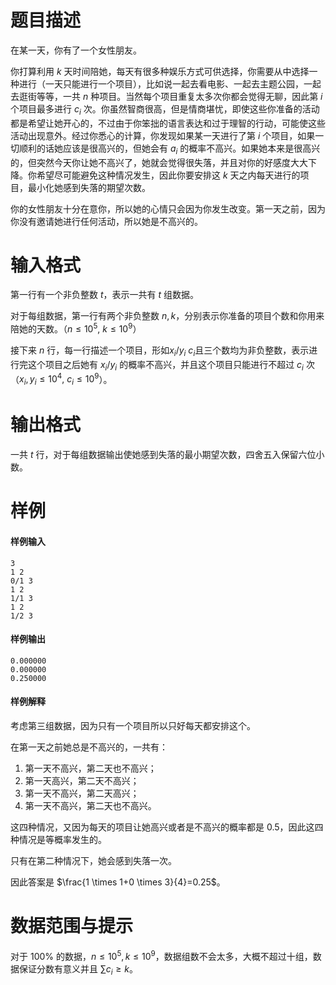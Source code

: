 
# 题目描述

在某一天，你有了一个女性朋友。

你打算利用 $k$ 天时间陪她，每天有很多种娱乐方式可供选择，你需要从中选择一种进行（一天只能进行一个项目），比如说一起去看电影、一起去主题公园，一起去逛街等等，一共 $n$ 种项目。当然每个项目重复太多次你都会觉得无聊，因此第 $i$ 个项目最多进行 $c_i$ 次。你虽然智商很高，但是情商堪忧，即使这些你准备的活动都是希望让她开心的，不过由于你笨拙的语言表达和过于理智的行动，可能使这些活动出现意外。经过你悉心的计算，你发现如果某一天进行了第 $i$ 个项目，如果一切顺利的话她应该是很高兴的，但她会有 $a_i$ 的概率不高兴。如果她本来是很高兴的，但突然今天你让她不高兴了，她就会觉得很失落，并且对你的好感度大大下降。你希望尽可能避免这种情况发生，因此你要安排这 $k$ 天之内每天进行的项目，最小化她感到失落的期望次数。

你的女性朋友十分在意你，所以她的心情只会因为你发生改变。第一天之前，因为你没有邀请她进行任何活动，所以她是不高兴的。

# 输入格式

第一行有一个非负整数 $t$，表示一共有 $t$ 组数据。

对于每组数据，第一行有两个非负整数 $n,k$，分别表示你准备的项目个数和你用来陪她的天数。（$n \leq 10^5, \  k \leq 10^9$）

接下来 $n$ 行，每一行描述一个项目，形如$x_i/y_i \ c_i$且三个数均为非负整数，表示进行完这个项目之后她有 $x_i/y_i$ 的概率不高兴，并且这个项目只能进行不超过 $c_i$ 次（$x_i,y_i \leq 10^4, \ c_i \leq 10^9$）。

# 输出格式

一共 $t$ 行，对于每组数据输出使她感到失落的最小期望次数，四舍五入保留六位小数。

# 样例

#### 样例输入
```plain
3
1 2
0/1 3
1 2
1/1 3
1 2
1/2 3
```

#### 样例输出
```plain
0.000000
0.000000
0.250000
```

#### 样例解释
考虑第三组数据，因为只有一个项目所以只好每天都安排这个。

在第一天之前她总是不高兴的，一共有：

1. 第一天不高兴，第二天也不高兴；
2. 第一天高兴，第二天不高兴；
3. 第一天不高兴，第二天高兴；
4. 第一天不高兴，第二天也不高兴。

这四种情况，又因为每天的项目让她高兴或者是不高兴的概率都是 $0.5$，因此这四种情况是等概率发生的。

只有在第二种情况下，她会感到失落一次。

因此答案是 $\frac{1 \times 1+0 \times 3}{4}=0.25$。

# 数据范围与提示

对于 $100 \%$ 的数据，$n \leq 10^5, k \leq 10^9$，数据组数不会太多，大概不超过十组，数据保证分数有意义并且 $\sum c_i \geq k$。


